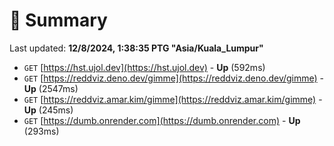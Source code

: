 # 📖 Summary
Last updated: **12/8/2024, 1:38:35 PTG "Asia/Kuala_Lumpur"**

- `GET` [https://hst.ujol.dev](https://hst.ujol.dev) - **Up** (592ms)
- `GET` [https://reddviz.deno.dev/gimme](https://reddviz.deno.dev/gimme) - **Up** (2547ms)
- `GET` [https://reddviz.amar.kim/gimme](https://reddviz.amar.kim/gimme) - **Up** (245ms)
- `GET` [https://dumb.onrender.com](https://dumb.onrender.com) - **Up** (293ms)
